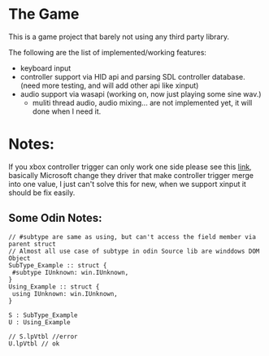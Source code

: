 # The Game

This is a game project that barely not using any third party library.

The following are the list of implemented/working features:

- keyboard input
- controller support via HID api and parsing SDL controller database. (need more testing, and will add other api like xinput)
- audio support via wasapi (working on, now just playing some sine wav.) 
    - muliti thread audio, audio mixing... are not implemented yet, it will done when I need it.

# Notes:

If you xbox controller trigger can only work one side please see this [link](https://www.reddit.com/r/xbox/comments/qer8pv/xbox_controller_right_and_left_trigger_merged/),
basically Microsoft change they driver that make controller trigger merge into one value,
I just can't solve this for new, when we support xinput it should be fix easily.


## Some Odin Notes:

```odin
// #subtype are same as using, but can't access the field member via parent struct
// Almost all use case of subtype in odin Source lib are winddows DOM Object
SubType_Example :: struct {
 #subtype IUnknown: win.IUnknown,
}
Using_Example :: struct {
 using IUnknown: win.IUnknown,
}

S : SubType_Example
U : Using_Example

// S.lpVtbl //error
U.lpVtbl // ok

```
